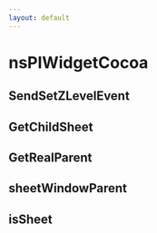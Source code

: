 ```yaml
---
layout: default
---
```


# nsPIWidgetCocoa #

## SendSetZLevelEvent ##

## GetChildSheet ##

## GetRealParent ##

## sheetWindowParent ##

## isSheet ##
